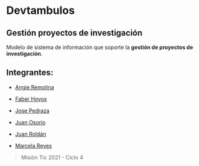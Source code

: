 # Devtambulos

## Gestión proyectos de investigación

Modelo de sistema de información que soporte la **gestión de proyectos de investigación**.

##  Integrantes:

- [Angie Remolina](https://github.com/AngieRemolina)

- [Faber Hoyos](https://github.com/faber28)

- [Jose Pedraza](https://github.com/joalpe13)

- [Juan Osorio](https://github.com/jfelipeo)

- [Juan Roldán](https://github.com/JuanPabloRP)

- [Marcela Reyes](https://github.com/mreyesq)

>Misión Tic 2021 - Ciclo 4 
